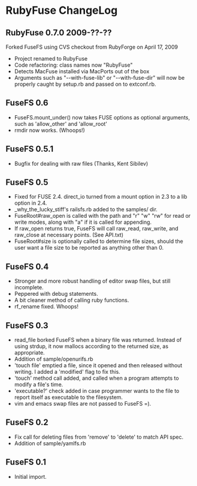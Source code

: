 RubyFuse ChangeLog
==================

RubyFuse 0.7.0 2009-??-??
-------------------------

Forked FuseFS using CVS checkout from RubyForge on April 17, 2009

* Project renamed to RubyFuse
* Code refactoring: class names now "RubyFuse"
* Detects MacFuse installed via MacPorts out of the box
* Arguments such as "--with-fuse-lib" or "--with-fuse-dir" will now be 
	properly caught by setup.rb and passed on to extconf.rb.

FuseFS 0.6
---------------

* FuseFS.mount_under() now takes FUSE options as optional arguments, such as
  'allow_other' and 'allow_root'
* rmdir now works. (Whoops!)

FuseFS 0.5.1
---------------

* Bugfix for dealing with raw files (Thanks, Kent Sibilev)

FuseFS 0.5
---------------

* Fixed for FUSE 2.4. direct_io turned from a mount option in 2.3 to a lib
  option in 2.4.
* _why_the_lucky_stiff's railsfs.rb added to the samples/ dir.
* FuseRoot#raw_open is called with the path and "r" "w" "rw" for read or
  write modes, along with "a" if it is called for appending.
* If raw_open returns true, FuseFS will call raw_read, raw_write, and
  raw_close at necessary points. (See API.txt)
* FuseRoot#size is optionally called to determine file sizes, should the
  user want a file size to be reported as anything other than 0.

FuseFS 0.4
---------------

* Stronger and more robust handling of editor swap files, but still
  incomplete.
* Peppered with debug statements.
* A bit cleaner method of calling ruby functions.
* rf_rename fixed. Whoops!

FuseFS 0.3
---------------

* read_file borked FuseFS when a binary file was returned. Instead of using
  strdup, it now mallocs according to the returned size, as appropriate.
* Addition of sample/openurifs.rb
* 'touch file' emptied a file, since it opened and then released without
  writing. I added a 'modified' flag to fix this.
* 'touch' method call added, and called when a program attempts to modify
  a file's time.
* 'executable?' check added in case programmer wants to the file to report
  itself as executable to the filesystem.
* vim and emacs swap files are not passed to FuseFS =).

FuseFS 0.2
---------------

* Fix call for deleting files from 'remove' to 'delete' to match API spec.
* Addition of sample/yamlfs.rb

FuseFS 0.1
---------------

* Initial import.
